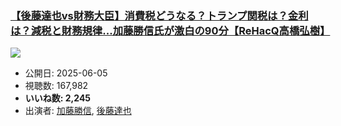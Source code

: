 ### [【後藤達也vs財務大臣】消費税どうなる？トランプ関税は？金利は？減税と財務規律...加藤勝信氏が激白の90分【ReHacQ高橋弘樹】](https://www.youtube.com/watch?v=EnKWdlsCKB0)
[![](https://img.youtube.com/vi/EnKWdlsCKB0/sddefault.jpg)](https://www.youtube.com/watch?v=EnKWdlsCKB0)
-   公開日: 2025-06-05
-   視聴数: 167,982
-   **いいね数: 2,245**
-   出演者: [加藤勝信](/rehacq_fan/people/加藤勝信 "wikilink"), [後藤達也](/rehacq_fan/people/後藤達也 "wikilink")
